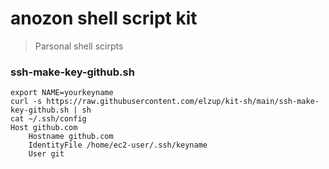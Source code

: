 # anozon shell script kit

> Parsonal shell scirpts

### ssh-make-key-github.sh

```
export NAME=yourkeyname
curl -s https://raw.githubusercontent.com/elzup/kit-sh/main/ssh-make-key-github.sh | sh
cat ~/.ssh/config
Host github.com
    Hostname github.com
    IdentityFile /home/ec2-user/.ssh/keyname
    User git
```

